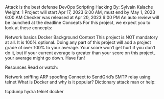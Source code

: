 Attack is the best defense
DevOps
Scripting
Hacking
 By: Sylvain Kalache
 Weight: 1
 Project will start Apr 17, 2023 6:00 AM, must end by May 1, 2023 6:00 AM
 Checker was released at Apr 20, 2023 6:00 PM
 An auto review will be launched at the deadline
Concepts
For this project, we expect you to look at these concepts:

Network basics
Docker
Background Context
This project is NOT mandatory at all. It is 100% optional. Doing any part of this project will add a project grade of over 100% to your average. Your score won’t get hurt if you don’t do it, but if your current average is greater than your score on this project, your average might go down. Have fun!

Resources
Read or watch:

Network sniffing
ARP spoofing
Connect to SendGrid’s SMTP relay using telnet
What is Docker and why is it popular?
Dictionary attack
man or help:

tcpdump
hydra
telnet
docker
